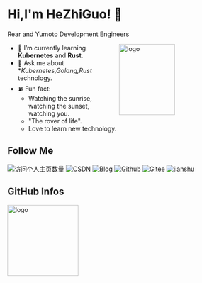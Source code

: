 <!--
**hzg-crisp/hzg-crisp** is a ✨ _special_ ✨ repository because its `README.md` (this file) appears on your GitHub profile.

Here are some ideas to get you started:


- 🔭 I’m currently working on ...
- 🌱 I’m currently learning ...
- 👯 I’m looking to collaborate on ...
- 🤔 I’m looking for help with ...
- 💬 Ask me about ...
- 📫 How to reach me: ...
- 😄 Pronouns: ...
- ⚡ Fun fact: ...
-->


# Hi,I'm HeZhiGuo! 👋
Rear and Yumoto Development Engineers

<img src="https://github-readme-stats-git-masterrstaa-rickstaa.vercel.app/api?username=hzg-crisp&show_icons=true&count_private=true&theme=vue" alt="logo" height="160" align="right" width="50%" />

- 🌱 I’m currently learning **Kubernetes** and **Rust**.
- 💬 Ask me about **Kubernetes,Golang,Rust* technology.
- ⛽️ Fun fact: 
  - Watching the sunrise, watching the sunset, watching you.
  - "The rover of life".
  - Love to learn new technology.

## Follow Me
![访问个人主页数量](https://komarev.com/ghpvc/?username=hzg-crisp&color=green)
[![CSDN](https://img.shields.io/badge/-CSDN-c14438?style=flat-square&logo=C&logoColor=white)](https://blog.csdn.net/weixin_51261234?spm=1000.2115.3001.5343)
[![Blog](https://img.shields.io/badge/-PersionWebsite（crispss.website）-c14438?style=flat-square&logo=B&logoColor=white)](https://crispss.website/)
[![Github](https://img.shields.io/github/followers/duktig666?label=Github&style=social)](https://github.com/hzg-crisp)
[![Gitee](https://img.shields.io/badge/-Gitee-EA4335?style=flat-square&logo=Gitee&logoColor=white)](https://gitee.com/hzg-sss)
[![jianshu](https://img.shields.io/badge/-jianshu-c14438?style=flat-square&logo=简&logoColor=white)](https://www.jianshu.com/u/802686b5f92e)

## GitHub Infos
<img src="https://github-profile-trophy.vercel.app/?username=hzg_crisp&theme=flat&column=7" alt="logo" height="160" align="center" style="margin: auto;" />

<!--
## :bar_chart: Monthly coding time

START_SECTION:waka

```txt
Go               15 hrs 54 mins  🟩🟩🟩🟩🟩🟩🟩🟩🟩🟩🟩🟩🟩🟩🟩🟩🟩⬜⬜⬜⬜⬜⬜⬜⬜   67.82 %
Markdown         2 hrs 15 mins   🟩🟩🟨⬜⬜⬜⬜⬜⬜⬜⬜⬜⬜⬜⬜⬜⬜⬜⬜⬜⬜⬜⬜⬜⬜   09.65 %
Solidity         2 hrs 3 mins    🟩🟩⬜⬜⬜⬜⬜⬜⬜⬜⬜⬜⬜⬜⬜⬜⬜⬜⬜⬜⬜⬜⬜⬜⬜   08.80 %
YAML             1 hr 21 mins    🟩🟨⬜⬜⬜⬜⬜⬜⬜⬜⬜⬜⬜⬜⬜⬜⬜⬜⬜⬜⬜⬜⬜⬜⬜   05.78 %
TypeScript       41 mins         🟨⬜⬜⬜⬜⬜⬜⬜⬜⬜⬜⬜⬜⬜⬜⬜⬜⬜⬜⬜⬜⬜⬜⬜⬜   02.98 %
Solidity file    27 mins         🟨⬜⬜⬜⬜⬜⬜⬜⬜⬜⬜⬜⬜⬜⬜⬜⬜⬜⬜⬜⬜⬜⬜⬜⬜   01.92 %
Docker           13 mins         ⬜⬜⬜⬜⬜⬜⬜⬜⬜⬜⬜⬜⬜⬜⬜⬜⬜⬜⬜⬜⬜⬜⬜⬜⬜   00.96 %
Other            6 mins          ⬜⬜⬜⬜⬜⬜⬜⬜⬜⬜⬜⬜⬜⬜⬜⬜⬜⬜⬜⬜⬜⬜⬜⬜⬜   00.46 %
```
END_SECTION:waka-->
